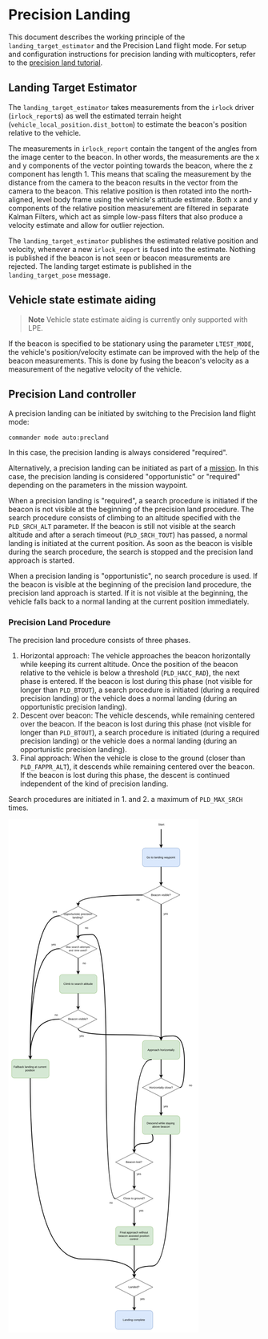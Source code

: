 # Precision Landing
This document describes the working principle of the `landing_target_estimator` and the Precision Land flight mode.
For setup and configuration instructions for precision landing with multicopters, refer to the [precision land tutorial](../tutorials/precland.html).

## Landing Target Estimator
The `landing_target_estimator` takes measurements from the `irlock` driver (`irlock_report`s) as well the estimated terrain height (`vehicle_local_position.dist_bottom`) to estimate the beacon's position relative to the vehicle.

The measurements in `irlock_report` contain the tangent of the angles from the image center to the beacon. In other words, the measurements are the x and y components of the vector pointing towards the beacon, where the z component has length 1.
This means that scaling the measurement by the distance from the camera to the beacon results in the vector from the camera to the beacon.
This relative position is then rotated into the north-aligned, level body frame using the vehicle's attitude estimate.
Both x and y components of the relative position measurement are filtered in separate Kalman Filters, which act as simple low-pass filters that also produce a velocity estimate and allow for outlier rejection.

The `landing_target_estimator` publishes the estimated relative position and velocity, whenever a new `irlock_report` is fused into the estimate. Nothing is published if the beacon is not seen or beacon measurements are rejected.
The landing target estimate is published in the `landing_target_pose` message.


## Vehicle state estimate aiding
> **Note** Vehicle state estimate aiding is currently only supported with LPE.

If the beacon is specified to be stationary using the parameter `LTEST_MODE`, the vehicle's position/velocity estimate can be improved with the help of the beacon measurements.
This is done by fusing the beacon's velocity as a measurement of the negative velocity of the vehicle.

## Precision Land controller
A precision landing can be initiated by switching to the Precision land flight mode:
```
commander mode auto:precland
```
In this case, the precision landing is always considered "required".

Alternatively, a precision landing can be initiated as part of a [mission](../tutorials/precland.html#in-a-mission).
In this case, the precision landing is considered "opportunistic" or "required" depending on the parameters in the mission waypoint.

When a precision landing is "required", a search procedure is initiated if the beacon is not visible at the beginning of the precision land procedure. The search procedure consists of climbing to an altitude specified with the `PLD_SRCH_ALT` parameter. If the beacon is still not visible at the search altitude and after a serach timeout (`PLD_SRCH_TOUT`) has passed, a normal landing is initiated at the current position.
As soon as the beacon is visible during the search procedure, the search is stopped and the precision land approach is started.

When a precision landing is "opportunistic", no search procedure is used. If the beacon is visible at the beginning of the precision land procedure, the precision land approach is started. If it is not visible at the beginning, the vehicle falls back to a normal landing at the current position immediately.

### Precision Land Procedure
The precision land procedure consists of three phases.

1. Horizontal approach: The vehicle approaches the beacon horizontally while keeping its current altitude. Once the position of the beacon relative to the vehicle is below a threshold (`PLD_HACC_RAD`), the next phase is entered. If the beacon is lost during this phase (not visible for longer than `PLD_BTOUT`), a search procedure is initiated (during a required precision landing) or the vehicle does a normal landing (during an opportunistic precision landing).
2. Descent over beacon: The vehicle descends, while remaining centered over the beacon. If the beacon is lost during this phase (not visible for longer than `PLD_BTOUT`), a search procedure is initiated (during a required precision landing) or the vehicle does a normal landing (during an opportunistic precision landing).
3. Final approach: When the vehicle is close to the ground (closer than `PLD_FAPPR_ALT`), it descends while remaining centered over the beacon. If the beacon is lost during this phase, the descent is continued independent of the kind of precision landing.

Search procedures are initiated in 1. and 2. a maximum of `PLD_MAX_SRCH` times.

![](../../assets/diagrams/precland-flow-diagram.png)
